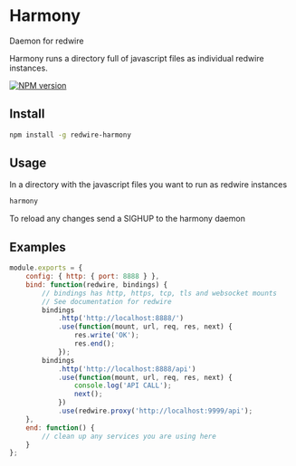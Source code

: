 # Harmony

Daemon for redwire

Harmony runs a directory full of javascript files as individual redwire instances.

[![NPM version](https://badge.fury.io/js/redwire-harmony.svg)](http://badge.fury.io/js/redwire-harmony)

## Install

```sh
npm install -g redwire-harmony
```

## Usage

In a directory with the javascript files you want to run as redwire instances

```sh
harmony
```

To reload any changes send a SIGHUP to the harmony daemon

## Examples

```js
module.exports = {
    config: { http: { port: 8888 } },
    bind: function(redwire, bindings) {
        // bindings has http, https, tcp, tls and websocket mounts
        // See documentation for redwire
        bindings
            .http('http://localhost:8888/')
            .use(function(mount, url, req, res, next) {
                res.write('OK');
                res.end();
            });
        bindings
            .http('http://localhost:8888/api')
            .use(function(mount, url, req, res, next) {
                console.log('API CALL');
                next();
            })
            .use(redwire.proxy('http://localhost:9999/api');
    },
    end: function() {
        // clean up any services you are using here
    }
};
```